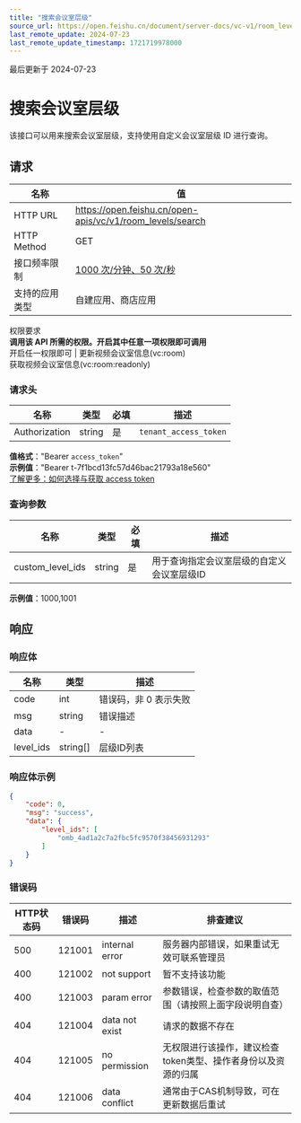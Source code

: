 ```yaml
---
title: "搜索会议室层级"
source_url: https://open.feishu.cn/document/server-docs/vc-v1/room_level/search
last_remote_update: 2024-07-23
last_remote_update_timestamp: 1721719978000
---
```

最后更新于 2024-07-23

# 搜索会议室层级

该接口可以用来搜索会议室层级，支持使用自定义会议室层级 ID 进行查询。

## 请求
名称 | 值
---|---
HTTP URL | https://open.feishu.cn/open-apis/vc/v1/room_levels/search
HTTP Method | GET
接口频率限制 | [1000 次/分钟、50 次/秒](https://open.feishu.cn/document/ukTMukTMukTM/uUzN04SN3QjL1cDN)
支持的应用类型 | 自建应用、商店应用
权限要求  
            **调用该 API 所需的权限。开启其中任意一项权限即可调用**  
            开启任一权限即可 | 更新视频会议室信息(vc:room)  
            获取视频会议室信息(vc:room:readonly)

### 请求头

名称 | 类型 | 必填 | 描述
--- | --- | --- | ---
Authorization | string | 是 | `tenant_access_token`  
**值格式**："Bearer `access_token`"  
**示例值**："Bearer t-7f1bcd13fc57d46bac21793a18e560"  
[了解更多：如何选择与获取 access token](https://open.feishu.cn/document/uAjLw4CM/ugTN1YjL4UTN24CO1UjN/trouble-shooting/how-to-choose-which-type-of-token-to-use)

### 查询参数

名称 | 类型 | 必填 | 描述
--- | --- | --- | ---
custom_level_ids | string | 是 | 用于查询指定会议室层级的自定义会议室层级ID  
**示例值**：1000,1001

## 响应

### 响应体

名称 | 类型 | 描述
--- | --- | ---
code | int | 错误码，非 0 表示失败
msg | string | 错误描述
data | \- | \-
level_ids | string\[\] | 层级ID列表

### 响应体示例
```json
{
    "code": 0,
    "msg": "success",
    "data": {
        "level_ids": [
            "omb_4ad1a2c7a2fbc5fc9570f38456931293"
        ]
    }
}
```

### 错误码

HTTP状态码 | 错误码 | 描述 | 排查建议
--- | --- | --- | ---
500 | 121001 | internal error | 服务器内部错误，如果重试无效可联系管理员
400 | 121002 | not support | 暂不支持该功能
400 | 121003 | param error | 参数错误，检查参数的取值范围（请按照上面字段说明自查）
404 | 121004 | data not exist | 请求的数据不存在
404 | 121005 | no permission | 无权限进行该操作，建议检查token类型、操作者身份以及资源的归属
404 | 121006 | data conflict | 通常由于CAS机制导致，可在更新数据后重试
